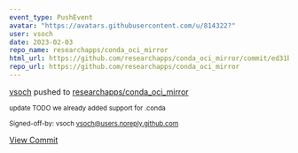 ```yaml
---
event_type: PushEvent
avatar: "https://avatars.githubusercontent.com/u/814322?"
user: vsoch
date: 2023-02-03
repo_name: researchapps/conda_oci_mirror
html_url: https://github.com/researchapps/conda_oci_mirror/commit/ed31b0316be84390dfaf02694676916fbaf750ac
repo_url: https://github.com/researchapps/conda_oci_mirror
---
```


<a href='https://github.com/vsoch' target='_blank'>vsoch</a> pushed to <a href='https://github.com/researchapps/conda_oci_mirror' target='_blank'>researchapps/conda_oci_mirror</a>

<small>update TODO we already added support for .conda

Signed-off-by: vsoch <vsoch@users.noreply.github.com></small>

<a href='https://github.com/researchapps/conda_oci_mirror/commit/ed31b0316be84390dfaf02694676916fbaf750ac' target='_blank'>View Commit</a>